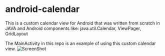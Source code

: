 # android-calendar

This is a custom calendar view for Android that was written from scratch in JAVA and Android components like:
java.util.Calendar, ViewPager, GridLayout

The MainActivity in this repo is an example of using this custom calendar view.
![ScreenShot](https://raw.github.com/ShirlyK/android-calendar/master/app_screenshot.jpeg)
